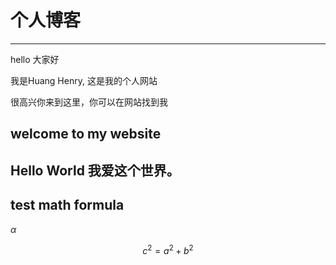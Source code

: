 # 个人博客

---

<p> hello 大家好</p>
<p>我是Huang Henry, 这是我的个人网站</p>
<p>很高兴你来到这里，你可以在网站找到我</p>

## welcome to my website

## Hello World 我爱这个世界。

## test math formula

$\alpha$

$$c^2=a^2+b^2$$
